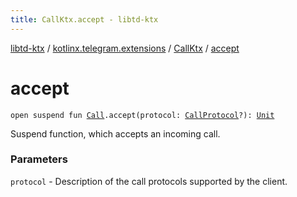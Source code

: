 ```yaml
---
title: CallKtx.accept - libtd-ktx
---
```


[libtd-ktx](../../index.html) / [kotlinx.telegram.extensions](../index.html) / [CallKtx](index.html) / [accept](./accept.html)

# accept

`open suspend fun `[`Call`](https://tdlibx.github.io/td/docs/org/drinkless/td/libcore/telegram/TdApi.Call.html)`.accept(protocol: `[`CallProtocol`](https://tdlibx.github.io/td/docs/org/drinkless/td/libcore/telegram/TdApi.CallProtocol.html)`?): `[`Unit`](https://kotlinlang.org/api/latest/jvm/stdlib/kotlin/-unit/index.html)

Suspend function, which accepts an incoming call.

### Parameters

`protocol` - Description of the call protocols supported by the client.